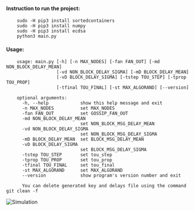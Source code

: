 #### Instruction to run the project:

        sudo -H pip3 install sortedcontainers
        sudo -H pip3 install numpy
        sudo -H pip3 install ecdsa
        python3 main.py
        
#### Usage:

        usage: main.py [-h] [-n MAX_NODES] [-fan FAN_OUT] [-md NON_BLOCK_DELAY_MEAN]
                       [-vd NON_BLOCK_DELAY_SIGMA] [-mD BLOCK_DELAY_MEAN]
                       [-vD BLOCK_DELAY_SIGMA] [-tstep TOU_STEP] [-tprop TOU_PROP]
                       [-tfinal TOU_FINAL] [-st MAX_ALGORAND] [--version]

        optional arguments:
          -h, --help            show this help message and exit
          -n MAX_NODES          set MAX_NODES
          -fan FAN_OUT          set GOSSIP_FAN_OUT
          -md NON_BLOCK_DELAY_MEAN
                                set NON_BLOCK_MSG_DELAY_MEAN
          -vd NON_BLOCK_DELAY_SIGMA
                                set NON_BLOCK_MSG_DELAY_SIGMA
          -mD BLOCK_DELAY_MEAN  set BLOCK_MSG_DELAY_MEAN
          -vD BLOCK_DELAY_SIGMA
                                set BLOCK_MSG_DELAY_SIGMA
          -tstep TOU_STEP       set tou_step
          -tprop TOU_PROP       set tou_prop
          -tfinal TOU_FINAL     set tou_final
          -st MAX_ALGORAND      set MAX_ALGORAND
          --version             show program's version number and exit
          
          You can delete generated key and delays file using the command git clean -f

![Simulation](https://github.com/ddeka0/CS620-Algorand-DES/blob/master/algorand.gif)
